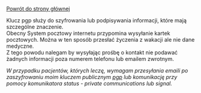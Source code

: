 <a href="https://gabinetpsychiatra.pl"> Powrót do strony głównej </a>
<p>
Klucz pgp służy do szyfrowania lub podpisywania informacji, które mają szczególne znaczenie.
<br>
Obecny System pocztowy internetu przypomina wysyłanie kartek pocztowych. Można w ten sposób przesłać życzenia z wakacji ale nie dane medyczne.
<br>
Z tego powodu nalegam by wysyłając prośbę o kontakt nie podawać żadnych informacji poza numerem telefonu lub emailem zwrotnym.

_W przypadku pacjentów, których leczę, wymagam przesyłania emaili po zaszyfrowaniu moim kluczem publicznym [pgp](https://gabinetpsychiatra.pl/pgp) lub komunikację przy pomocy komunikatora status - private communications lub signal._
